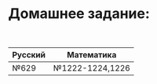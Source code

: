 # Домашнее задание:
<link rel="stylesheet" type="text/css" href="/index.css">
<br/>
<table class="tg">
<thead>
  <tr>
    <th><span style="font-weight:bold">Русский</span></th>
    <th ><span style="font-weight:bold">Математика</span></th>
  </tr>
</thead>
<tbody>
  <tr>
    <td>№629</td>
    <td>№1222-1224,1226</td>
  </tr>
</tbody>
</table>